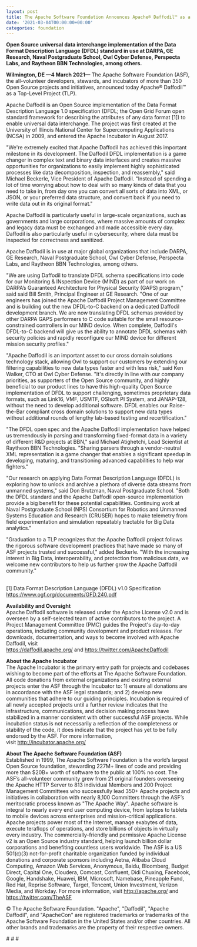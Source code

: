 ```yaml
---
layout: post
title: The Apache Software Foundation Announces Apache® Daffodil™ as a Top-Level Project
date: '2021-03-04T00:00:00+00:00'
categories: foundation
---
```

<p><b>Open Source universal data interchange implementation of the Data Format Description Language (DFDL) standard in use at DARPA, GE Research, Naval Postgraduate School, Owl Cyber Defense,&nbsp;Perspecta Labs, and Raytheon BBN Technologies, among others.</b></p><p><b>Wilmington, DE —4 March 2021—</b> The Apache Software Foundation (ASF), the all-volunteer developers, stewards, and incubators of more than 350 Open Source projects and initiatives, announced today Apache® Daffodil™ as a Top-Level Project (TLP).</p><p>Apache Daffodil is an Open Source implementation of the Data Format Description Language 1.0 specification (DFDL; the Open Grid Forum open standard framework for describing the attributes of any data format [1]) to enable universal data interchange. The project was first created at the University of Illinois National Center for Supercomputing Applications (NCSA) in 2009, and entered the Apache Incubator in August 2017.</p><p>"We're extremely excited that Apache Daffodil has achieved this important milestone in its development. The Daffodil DFDL implementation is a game changer in complex text and binary data interfaces and creates massive opportunities for organizations to easily implement highly sophisticated processes like data decomposition, inspection, and reassembly," said Michael Beckerle, Vice President of Apache Daffodil. "Instead of spending a lot of time worrying about how to deal with so many kinds of data that you need to take in, from day one you can convert all sorts of data into XML, or JSON, or your preferred data structure, and convert back if you need to write data out in its original format."</p><p>Apache Daffodil is particularly useful in large-scale organizations, such as governments and large corporations, where massive amounts of complex and legacy data must be exchanged and made accessible every day. Daffodil is also particularly useful in cybersecurity, where data must be inspected for correctness and sanitized.</p><p>Apache Daffodil is in use at major global organizations that include DARPA, GE Research, Naval Postgraduate School, Owl Cyber Defense, Perspecta Labs, and Raytheon BBN Technologies, among others.</p><p>"We are using Daffodil to translate DFDL schema specifications into code for our Monitoring &amp; INspection Device (MIND) as part of our work on DARPA’s Guaranteed Architecture for Physical Security (GAPS) program," said said Bill Smith, Principal Engineer at GE Research. "One of our engineers has joined the Apache Daffodil Project Management Committee and is building out the new DFDL-to-C backend on a dedicated Daffodil development branch. We are now translating DFDL schemas provided by other DARPA GAPS performers to C code suitable for the small resource-constrained controllers in our MIND device. When complete, Daffodil's DFDL-to-C backend will give us the ability to annotate DFDL schemas with security policies and rapidly reconfigure our MIND device for different mission security profiles."</p><p>"Apache Daffodil is an important asset to our cross domain solutions technology stack, allowing Owl to support our customers by extending our filtering capabilities to new data types faster and with less risk," said Ken Walker, CTO at Owl Cyber Defense. "It's directly in line with our company priorities, as supporters of the Open Source community, and highly beneficial to our product lines to have this high-quality Open Source implementation of DFDL to support challenging, sometimes proprietary data formats, such as Link16, VMF, USMTF, OSIsoft PI System, and JANAP-128, without the need to develop additional software. DFDL enables our Raise-the-Bar compliant cross domain solutions to support new data types without additional rounds of lengthy lab-based testing and recertification."</p><p>"The DFDL open spec and the Apache Daffodil implementation have helped us tremendously in parsing and transforming fixed-format data in a variety of different R&amp;D projects at BBN," said Michael Atighetchi, Lead Scientist at Raytheon BBN Technologies. "Sharing parsers through a vendor-neutral XML representation is a game changer that enables a significant speedup in developing, maturing, and transitioning advanced capabilities to help war fighters."</p><p>"Our research on applying Data Format Description Language (DFDL) is exploring how to unlock and archive a plethora of diverse data streams from unmanned systems," said Don Brutzman, Naval Postgraduate School. "Both the DFDL standard and the Apache Daffodil open-source implementation provide a big benefit for these potential capabilities. Continuing work at Naval Postgraduate School (NPS) Consortium for Robotics and Unmanned Systems Education and Research (CRUSER) hopes to make telemetry from field experimentation and simulation repeatably tractable for Big Data analytics."</p><p>"Graduation to a TLP recognizes that the Apache Daffodil project follows the rigorous software development practices that have made so many of ASF projects trusted and successful," added Beckerle. "With the increasing interest in Big Data, interoperability, and protection from malicious data, we welcome new contributors to help us further grow the Apache Daffodil community."<br><br></p><p>[1] Data Format Description Language (DFDL) v1.0 Specification <a href="https://www.ogf.org/documents/GFD.240.pdf" target="_blank">https://www.ogf.org/documents/GFD.240.pdf</a></p><p><b>Availability and Oversight<br></b>Apache Daffodil software is released under the Apache License v2.0 and is overseen by a self-selected team of active contributors to the project. A Project Management Committee (PMC) guides the Project's day-to-day operations, including community development and product releases. For downloads, documentation, and ways to become involved with Apache Daffodil, visit <a href="https://daffodil.apache.org/" target="_blank">https://daffodil.apache.org/</a><a href="https://daffodil.apache.org/" target="_blank"></a>&nbsp;and&nbsp;<a href="https://twitter.com/ApacheDaffodil" target="_blank">https://twitter.com/ApacheDaffodil</a>&nbsp;</p><p><b>About the Apache Incubator<br></b>The Apache Incubator is the primary entry path for projects and codebases wishing to become part of the efforts at The Apache Software Foundation. All code donations from external organizations and existing external projects enter the ASF through the Incubator to: 1) ensure all donations are in accordance with the ASF legal standards; and 2) develop new communities that adhere to our guiding principles. Incubation is required of all newly accepted projects until a further review indicates that the infrastructure, communications, and decision making process have stabilized in a manner consistent with other successful ASF projects. While incubation status is not necessarily a reflection of the completeness or stability of the code, it does indicate that the project has yet to be fully endorsed by the ASF. For more information, visit&nbsp;<a href="http://incubator.apache.org/" target="_blank">http://incubator.apache.org/</a></p><p><b>About The Apache Software Foundation (ASF)<br></b>Established in 1999, The Apache Software Foundation is the world’s largest Open Source foundation, stewarding 227M+ lines of code and providing more than $20B+ worth of software to the public at 100% no cost. The ASF’s all-volunteer community grew from 21 original founders overseeing the Apache HTTP Server to 813 individual Members and 200 Project Management Committees who successfully lead 350+ Apache projects and initiatives in collaboration with nearly 8,100 Committers through the ASF’s meritocratic process known as "The Apache Way". Apache software is integral to nearly every end user computing device, from laptops to tablets to mobile devices across enterprises and mission-critical applications. Apache projects power most of the Internet, manage exabytes of data, execute teraflops of operations, and store billions of objects in virtually every industry. The commercially-friendly and permissive Apache License v2 is an Open Source industry standard, helping launch billion dollar corporations and benefiting countless users worldwide. The ASF is a US 501(c)(3) not-for-profit charitable organization funded by individual donations and corporate sponsors including Aetna, Alibaba Cloud Computing, Amazon Web Services, Anonymous, Baidu, Bloomberg, Budget Direct, Capital One, Cloudera, Comcast, Confluent, Didi Chuxing, Facebook, Google, Handshake, Huawei, IBM, Microsoft, Namebase, Pineapple Fund, Red Hat, Reprise Software, Target, Tencent, Union Investment, Verizon Media, and Workday. For more information, visit <a href="http://apache.org/" target="_blank" style="background-color: rgb(255, 255, 255);">http://apache.org/</a> and <a href="https://twitter.com/TheASF" target="_blank" style="background-color: rgb(255, 255, 255);">https://twitter.com/TheASF</a>&nbsp;</p><p>© The Apache Software Foundation. "Apache", "Daffodil", "Apache Daffodil", and "ApacheCon" are registered trademarks or trademarks of the Apache Software Foundation in the United States and/or other countries. All other brands and trademarks are the property of their respective owners.</p><p># # #</p>
